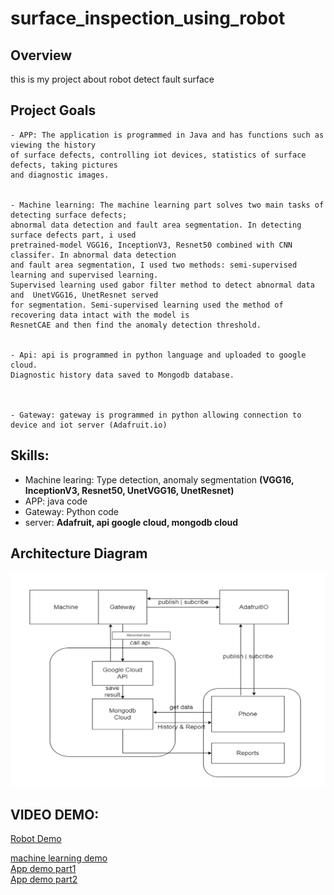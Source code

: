 # surface_inspection_using_robot

## Overview
this is my project about robot detect fault surface

## Project Goals
    - APP: The application is programmed in Java and has functions such as viewing the history 
    of surface defects, controlling iot devices, statistics of surface defects, taking pictures
    and diagnostic images.

    
    - Machine learning: The machine learning part solves two main tasks of detecting surface defects;
    abnormal data detection and fault area segmentation. In detecting surface defects part, i used 
    pretrained-model VGG16, InceptionV3, Resnet50 combined with CNN classifer. In abnormal data detection
    and fault area segmentation, I used two methods: semi-supervised learning and supervised learning. 
    Supervised learning used gabor filter method to detect abnormal data and  UnetVGG16, UnetResnet served
    for segmentation. Semi-supervised learning used the method of recovering data intact with the model is 
    ResnetCAE and then find the anomaly detection threshold.
    
    
    - Api: api is programmed in python language and uploaded to google cloud. 
    Diagnostic history data saved to Mongodb database.  

    
    
    - Gateway: gateway is programmed in python allowing connection to device and iot server (Adafruit.io)  


## Skills:
- Machine learing: Type detection, anomaly segmentation **(VGG16, InceptionV3, Resnet50, UnetVGG16, UnetResnet)**
- APP: java code
- Gateway: Python code
- server: **Adafruit, api google cloud, mongodb cloud**


## Architecture Diagram
<img src="architecture.png">

## VIDEO DEMO:
[Robot Demo](https://drive.google.com/file/d/1ECRe7Chom5nmzTFUQLVTk-bYeOn25ufL/view?fbclid=IwAR2KAvDHnICtF8WUmtq9JPnaUBbSuJt8P9VtsFLdnxtEuGtJfUAX_MRZ4qU) <br />

[machine learning demo](https://drive.google.com/file/d/1xHsPtSe-SR2vd8JMXqIQzKAyNU4O8YEo/view?usp=sharing) <br />
[App demo part1](https://drive.google.com/file/d/1ht0nrp8S0C03m8fB0qoxKBsNJjI1zblz/view?usp=sharing) <br />
[App demo part2](https://drive.google.com/file/d/1q8-6nw2_a3XFLuBZorohhxvS0G4NeGmu/view?usp=sharing) <br />


